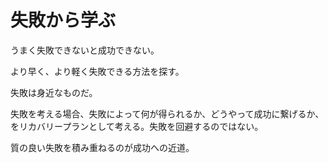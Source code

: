 # 失敗から学ぶ

うまく失敗できないと成功できない。

より早く、より軽く失敗できる方法を探す。

失敗は身近なものだ。

失敗を考える場合、失敗によって何が得られるか、どうやって成功に繋げるか、をリカバリープランとして考える。失敗を回避するのではない。

質の良い失敗を積み重ねるのが成功への近道。
